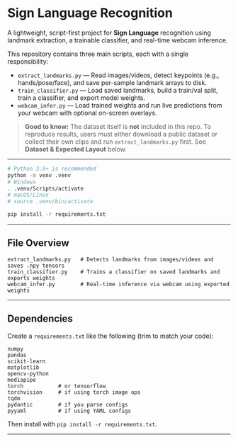 # Sign Language Recognition

A lightweight, script-first project for **Sign Language** recognition using landmark extraction, a trainable classifier, and real-time webcam inference.

This repository contains three main scripts, each with a single responsibility:

- `extract_landmarks.py` — Read images/videos, detect keypoints (e.g., hands/pose/face), and save per-sample landmark arrays to disk.
- `train_classifier.py` — Load saved landmarks, build a train/val split, train a classifier, and export model weights.
- `webcam_infer.py` — Load trained weights and run live predictions from your webcam with optional on-screen overlays.

> **Good to know:** The dataset itself is **not** included in this repo. To reproduce results, users must either download a public dataset or collect their own clips and run `extract_landmarks.py` first. See **Dataset & Expected Layout** below.

---

```bash
# Python 3.9+ is recommended
python -m venv .venv
# Windows
. .venv/Scripts/activate
# macOS/Linux
# source .venv/bin/activate

pip install -r requirements.txt
```

---
## File Overview

```
extract_landmarks.py   # Detects landmarks from images/videos and saves .npy tensors
train_classifier.py    # Trains a classifier on saved landmarks and exports weights
webcam_infer.py        # Real-time inference via webcam using exported weights
```

---

## Dependencies

Create a `requirements.txt` like the following (trim to match your code):

```
numpy
pandas
scikit-learn
matplotlib
opencv-python
mediapipe
torch           # or tensorflow
torchvision     # if using torch image ops
tqdm
pydantic        # if you parse configs
pyyaml          # if using YAML configs
```

Then install with `pip install -r requirements.txt`.

---
